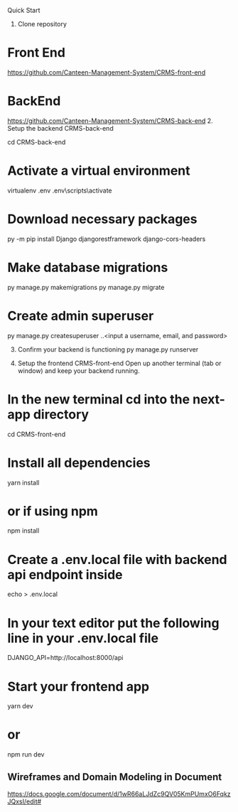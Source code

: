 Quick Start
1. Clone repository
# Front End 
https://github.com/Canteen-Management-System/CRMS-front-end

# BackEnd
https://github.com/Canteen-Management-System/CRMS-back-end
2. Setup the backend CRMS-back-end

cd CRMS-back-end


# Activate a virtual environment
virtualenv .env
.env\scripts\activate

# Download necessary packages
py -m pip install Django djangorestframework django-cors-headers

# Make database migrations
py manage.py makemigrations
py manage.py migrate 

# Create admin superuser
py manage.py createsuperuser
..<input a username, email, and password>


3. Confirm your backend is functioning
py manage.py runserver

4. Setup the frontend CRMS-front-end
Open up another terminal (tab or window) and keep your backend running.

# In the new terminal cd into the next-app directory
cd CRMS-front-end

# Install all dependencies
yarn install 

# or if using npm
npm install

# Create a .env.local file with backend api endpoint inside
echo > .env.local

# In your text editor put the following line in your .env.local file
DJANGO_API=http://localhost:8000/api

# Start your frontend app
yarn dev

# or
npm run dev


## Wireframes and Domain Modeling in Document
https://docs.google.com/document/d/1wR66aLJdZc9QV05KmPUmxO6FqkzJQxsI/edit#
